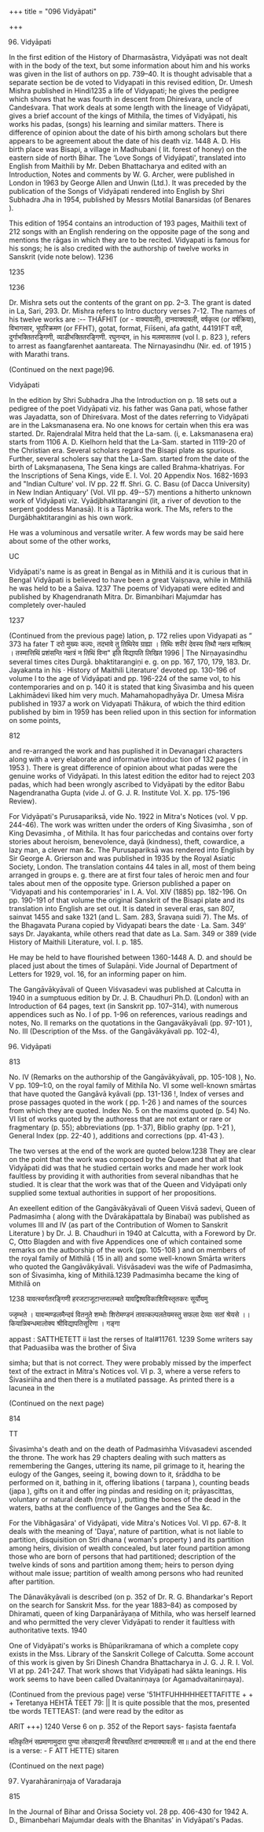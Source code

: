 +++
title = "096 Vidyāpati"

+++

96. Vidyāpati 

In the first edition of the History of Dharmasāstra, Vidyāpati was not dealt with in the body of the text, but some information about him and his works was given in the list of authors on pp. 739–40. It is thought advisable that a separate section be de voted to Vidyapati in this revised edition, Dr. Umesh Mishra published in Hindi1235 a life of Vidyapati; he gives the pedigree which shows that he was fourth in descent from Dhireśvara, uncle of Candeśvara. That work deals at some length with the lineage of Vidyāpati, gives a brief account of the kings of Mithila, the times of Vidyāpati, his works his padas, (songs) his learning and similar matters. There is difference of opinion about the date of his birth among scholars but there appears to be agreement about the date of his death viz. 1448 A. D. His birth place was Bisapi, a village in Madhubani ( lit. forest of honey) on the eastern side of north Bihar. The ‘Love Songs of Vidyāpati', translated into English from Maithili by Mr. Deben Bhattacharya and edited with an Introduction, Notes and comments by W. G. Archer, were published in London in 1963 by George Allen and Unwin (Ltd.). It was preceded by the publication of the Songs of Vidyāpati rendered into English by Shri Subhadra Jha in 1954, published by Messrs Motilal Banarsidas (of Benares ). 

This edition of 1954 contains an introduction of 193 pages, Maithili text of 212 songs with an English rendering on the opposite page of the song and mentions the rāgas in which they are to be recited. Vidyapati is famous for his songs; he is also credited with the authorship of twelve works in Sanskrit (vide note below). 1236 

1235 

1236 

Dr. Mishra sets out the contents of the grant on pp. 2–3. The grant is dated in La, Sari, 293. Dr. Mishra refers to Intro ductory verses 7-12. The names of his twelve works are :-- THÁFHIT (or - वाक्यावली), दानवाक्यावली, वर्षकृत्य (or वर्षक्रिया), विभागसार, भूपरिक्रमण (or FFHT), gotat, format, Fiīśeni, afa gatht, 44191FT वली, दुर्गाभक्तितरङ्गिणी, व्याडीभक्तितरङ्गिणी. रघुनन्दन, in his मलमासतत्त्व (vol I. p. 823 ), refers to arrest as faangfarenhet aantareata. The Nirnayasindhu (Nir. ed. of 1915 ) with Marathi trans. 

(Continued on the next page)96. 

Vidyāpati 

In the edition by Shri Subhadra Jha the Introduction on p. 18 sets out a pedigree of the poet Vidyāpati viz. his father was Gana pati, whose father was Jayadatta, son of Dhireśvara. Most of the dates referring to Vidyāpati are in the Laksmanasena era. No one knows for certain when this era was started. Dr. Rajendralal Mitra held that the La-sam. (i, e. Laksmanasena era) starts from 1106 A. D. Kielhorn held that the La-Sam. started in 1119-20 of the Christian era. Several scholars regard the Bisapi plate as spurious. Further, several scholers say that the La-Sam. started from the date of the birth of Lakṣmaṇasena, The Sena kings are called Brahma-khatriyas. For the Inscriptions of Sena Kings, vide E. I. Vol. 20 Appendix Nos. 1682-1693 and "Indian Culture' vol. IV pp. 22 ff. Shri. G. C. Basu (of Dacca University) in New Indian Antiquary' (Vol. VII pp. 49--57) mentions a hitherto unknown work of Vidyāpati viz. Vyādjbhaktitarangini (lit, a river of devotion to the serpent goddess Manasā). It is a Tāptrika work. The Ms, refers to the Durgābhaktitarangini as his own work. 

He was a voluminous and versatile writer. A few words may be said here about some of the other works, 

UC 

Vidyāpati's name is as great in Bengal as in Mithilā and it is curious that in Bengal Vidyāpati is believed to have been a great Vaiṣṇava, while in Mithilā he was held to be a Śaiva. 1237 The poems of Vidyapati were edited and published by Khagendranath Mitra. Dr. Bimanbihari Majumdar has completely over-hauled 

1237 

(Continued from the previous page) lation, p. 172 relies upon Vidyapati as “ 373 ha fater T दरो मुख्यः कल्पः, तदभावे तु तिथिरेव ग्राह्या । तिथिः शरीरं देवस्य तिथौ नक्षत्र माश्रितम् । तस्मात्तिथिं प्रशंसन्ति नक्षत्रं न तिथिं विना" इति विद्यापति लिखित 1996 | The Nirṇayasindhu several times cites Durgā. bhaktitarangiṇi e. g. on pp. 167, 170, 179, 183. Dr. Jayakanta in his · History of Maithili Literature' devoted pp. 130-196 of volume I to the age of Vidyāpati and pp. 196-224 of the same vol, to his contemporaries and on p. 140 it is stated that king Śivasimba and his queen Lakhimādevi liked him very much. Mahamahopadhyāya Dr. Umesa Miśra published in 1937 a work on Vidyapati Thākura, of wbich the third edition published by bim in 1959 has been relied upon in this section for information on some points, 

812 



and re-arranged the work and has puplished it in Devanagari characters along with a very elaborate and informative introduc tion of 132 pages ( in 1953 ). There is great difference of opinion about what padas were the genuine works of Vidyāpati. In this latest edition the editor had to reject 203 padas, which had been wrongly ascribed to Vidyāpati by the editor Babu Nagendranatha Gupta (vide J. of G. J. R. Institute Vol. X. pp. 175-196 Review). 

For Vidyāpati's Purusapariksā, vide No. 1922 in Mitra's Notices (vol. V pp. 244-46). The work was written under the orders of King Śivasimha , son of King Devasimha , of Mithila. It has four paricchedas and contains over forty stories about heroism, benevolence, dayā (kindness), theft, cowardice, a lazy man, a clever man &c. The Purusapariksā was rendered into English by Sir George A. Grierson and was published in 1935 by the Royal Asiatic Society, London. The translation contains 44 tales in all, most of them being arranged in groups e. g. there are at first four tales of heroic men and four tales about men of the opposite type. Grierson published a paper on 'Vidyapati and his contemporaries' in I. A. Vol. XIV (1885) pp. 182-196. On pp. 190-191 of that volume the original Sanskrit of the Bisapi plate and its translation into English are set out. It is dated in several eras, san 807, sainvat 1455 and sake 1321 (and L. Sam. 283, Śravaṇa suidi 7). The Ms. of the Bhagavata Purana copied by Vidyapati bears the date · La. Sam. 349' says Dr. Jayakanta, while others read that date as La. Sam. 349 or 389 (vide History of Maithili Literature, vol. I. p. 185. 

He may be held to have flourished between 1360-1448 A. D. and should be placed just about the times of Sulapāṇi. Vide Journal of Department of Letters for 1929, vol. 16, for an informing paper on him. 

The Gangāvākyāvali of Queen Viśvasadevi was published at Calcutta in 1940 in a sumptuous edition by Dr. J. B. Chaudhuri Ph.D. (London) with an Introduction of 64 pages, text (in Sanskrit pp. 107–314), with numerous appendices such as No. I of pp. 1-96 on references, various readings and notes, No. II remarks on the quotations in the Gangavākyāvali (pp. 97-101 ), No. III (Description of the Mss. of the Gangāvākyāvali pp. 102-4), 

96. Vidyāpati 

813 

No. IV (Remarks on the authorship of the Gangāvākyāvali, pp. 105-108 ), No. V pp. 109–1:0, on the royal family of Mithila No. VI some well-known smārtas that have quoted the Gangāvā kyāvali (pp. 131-136 !, Index of verses and prose passages quoted in the work ( pp. 1-26 ) and names of the sources from which they are quoted. Index No. 5 on the maxims quoted (p. 54) No. VI list of works quoted by the authoress that are not extant or rare or fragmentary (p. 55); abbreviations (pp. 1-37), Biblio graphy (pp. 1-21 ), General Index (pp. 22-40 ), additions and corrections (pp. 41-43 ). 

The two verses at the end of the work are quoted below.1238 They are clear on the point that the work was composed by the Queen and that all that Vidyāpati did was that he studied certain works and made her work look faultless by providing it with authorities from several nibandhas that he studied. It is clear that the work was that of the Queen and Vidyāpati only supplied some textual authorities in support of her propositions. 

An exeellent edition of the Gangāvākyāvali of Queen Viśvā sadevi, Queen of Padmasimha ( along with the Dvārakāpattala by Binabai) was published as volumes III and IV (as part of the Contribution of Women to Sanskrit Literature ) by Dr. J. B. Chaudhuri in 1940 at Calcutta, with a Foreword by Dr. C, Otto Blagden and with five Appendices one of which contained some remarks on the autborship of the work (pp. 105-108 ) and on members of the royal family of Mithilā ( 15 in all) and some well-known Smārta writers who quoted the Gangāvākyāvali. Viśvāsadevi was the wife of Padmasimha, son of Śivasimha, king of Mithilā.1239 Padmasimha became the king of Mithilā on 

1238 यावत्स्वर्गतरङ्गिणी हरजटाजूटान्तरालम्बते यावद्विश्वविकाशिविस्तृतकरः सूर्योयमु 

ज्जृम्भते । यावन्मण्डलमैन्दवं वितनुते शम्भोः शिरोमण्डनं तावत्कल्पलतेयमस्तु सफला देव्याः सतां श्रेयसे ।। कियान्निबन्धमालोक्य श्रीविद्यापतिसूरिणा । गङ्गा 

appast : SATTHETETT ii last the rerses of Ital\#11761. 1239 Some writers say that Paduasiiba was the brother of Śiva 

simha; but that is not correct. They were probably missed by the imperfect text of the extract in Mitra's Notices vol. VI p. 3, where a verse refers to Śivasiriiha and then there is a mutilated passage. As printed there is a lacunea in the 

(Continued on the next page) 

814 



TT 

Śivasimha's death and on the death of Padmasiṁha Viśvasadevi ascended the throne. The work has 29 chapters dealing with such matters as remembering the Ganges, uttering its name, pil grimage to it, hearing the eulogy of the Ganges, seeing it, bowing down to it, śrāddha to be performed on it, bathing in it, offering libations ( tarpana ), counting beads (japa ), gifts on it and offer ing pindas and residing on it; prāyascittas, voluntary or natural death (mṛtyu ), putting the bones of the dead in the waters, baths at the confluence of the Ganges and the Sea &c. 

For the Vibhāgasāra' of Vidyāpati, vide Mitra's Notices Vol. VI pp. 67-8. It deals with the meaning of 'Daya', nature of partition, what is not liable to partition, disquisition on Stri dhana ( woman's property ) and its partition among heirs, division of wealth concealed, but later found partition among those who are born of persons that had partitioned; description of the twelve kinds of sons and partition among them; heirs to person dying without male issue; partition of wealth among persons who had reunited after partition. 

The Dānavākyāvali is described (on p. 352 of Dr. R. G. Bhandarkar's Report on the search for Sanskrit Mss. for the year 1883–84) as composed by Dhiramati, queen of king Darpanārāyaṇa of Mithila, who was herself learned and who permitted the very clever Vidyāpati to render it faultless with authoritative texts. 1940 

One of Vidyāpati's works is Bhūparikramana of which a complete copy exists in the Mss. Library of the Sanskrit College of Calcutta. Some account of this work is given by Sri Dinesh Chandra Bhattacharya in J. G. J. R. I. Vol. VI at pp. 241-247. That work shows that Vidyāpati had sākta leanings. His work seems to have been called Dvaitanirṇaya (or Agamadvaitanirṇaya). 

(Continued from the previous page) verse '51HTFUHHHHHEETTAFITTE + + + Teretanya HEHTĀ TEET 79: || It is quite possible that the mos, presented tbe words TETTEAST: (and were read by the editor as 

ARIT +++) 1240 Verse 6 on p. 352 of the Report says- faṣista faentafa 

मतिकृतिनं सप्रमाणामुदारा पुण्या लोकाद्यराजी विरचयतितरां दानवाक्यावली सा॥ and at the end there is a verse: - F ATT HETTE) sitaren 

(Continued on the next page) 

97. Vyarahāranirṇaja of Varadaraja 

815 

In the Journal of Bihar and Orissa Society vol. 28 pp. 406-430 for 1942 A. D., Bimanbehari Majumdar deals with the Bhanitas' in Vidyāpati's Padas. 
